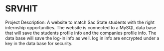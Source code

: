 # SRVHIT
Project Description: A website to match Sac State students with the right internship opportunities. The website is connected to a MySQL data base that will save the students profile info and the companies profile info. The data base will save the log-in info as well. log in info are encrypted under a key in the data base for security.
